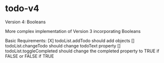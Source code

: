 # todo-v4
Version 4:  Booleans

More complex implementation of Version 3 incorporating Booleans

Basic Requirements:
[X] todoList.addTodo should add objects
[] todoList.changeTodo should change todoText property
[] todoList.toggleCompleted should change the completed property to TRUE if FALSE or FALSE if TRUE


